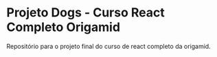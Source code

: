 # Projeto Dogs - Curso React Completo Origamid

Repositório para o projeto final do curso de react completo da origamid.